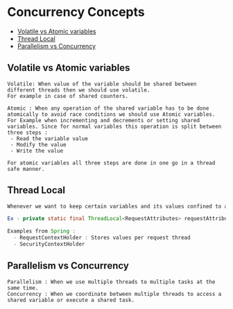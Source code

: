 # Concurrency Concepts #

- [Volatile vs Atomic variables](#volatile-atomic)
- [Thread Local](#thread-local)
- [Parallelism vs Concurrency](#parallelism-concurrency)


<a id="volatile-atomic"></a>
## Volatile vs Atomic variables ##
````
Volatile: When value of the variable should be shared between different threads then we should use volatile.
For example in case of shared counters.

Atomic : When any operation of the shared variable has to be done atomically to avoid race conditions we should use Atomic variables.
For Example when incrementing and decrements or setting shared variables. Since for normal variables this operation is split between three steps :
 - Read the variable value
 - Modify the value
 - Write the value

For atomic variables all three steps are done in one go in a thread safe manner.
````
<a id="thread-local"></a>
## Thread Local ##
````java
Whenever we want to keep certain variables and its values confined to a particular threads context then we should use Thread Local variables. These variables will be local to a Thread and will remain active till a thread is active.

Ex - private static final ThreadLocal<RequestAttributes> requestAttributesHolder = new NamedThreadLocal<>("Request attributes");

Examples from Spring :
  - RequestContextHolder : Stores values per request thread
  - SecurityContextHolder
````
<a id="parallelism-concurrency"></a>
## Parallelism vs Concurrency ##
````
Parallelism : When we use multiple threads to multiple tasks at the same time.
Concurrency : When we coordinate between multiple threads to access a shared variable or execute a shared task.
````
